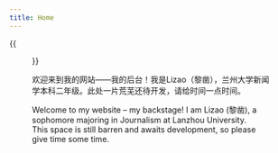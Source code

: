 ```yaml
---
title: Home
---
```


{{<figure src="https://animalcorner.org/wp-content/uploads/2020/07/Japanese-Dog-Breeds-Akita.jpg" title="This maybe me" width="450">}}

欢迎来到我的网站——我的后台！我是Lizao（黎凿），兰州大学新闻学本科二年级。此处一片荒芜还待开发，请给时间一点时间。

Welcome to my website – my backstage!  I am Lizao (黎凿), a sophomore majoring in Journalism at Lanzhou University.  
This space is still barren and awaits development, so please give time some time.
